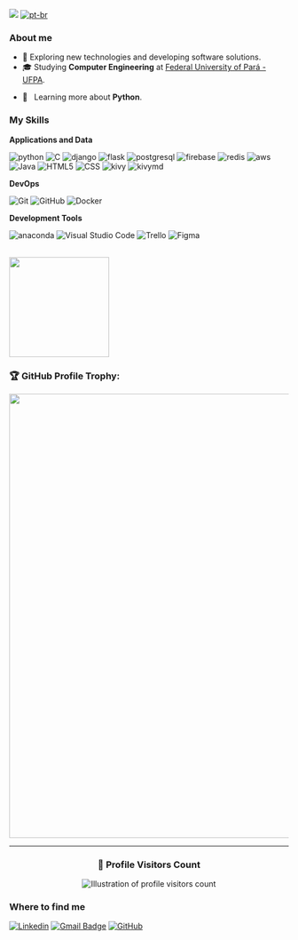 ![](https://komarev.com/ghpvc/?username=joaosnet&color=006bed)
[![pt-br](https://img.shields.io/badge/lang-pt--br-green.svg)](https://github.com/joaosnet/joaosnet/blob/master/README.pt-br.md)

<h3>About me</h3>

- 🤔 Exploring new technologies and developing software solutions.
- 🎓 Studying **Computer Engineering** at <a href="link to your university">Federal University of Pará - UFPA</a>.
<!-- - 💼 Working as a **YOUR JOB AREA** at <a href="COMPANY LINK">COMPANY</a> -->
- 🌱 &nbsp; Learning more about **Python**.

<h3>My Skills</h3>

**Applications and Data**

![python](https://img.shields.io/badge/-Python-333333?style=flat&logo=python)
![C](https://img.shields.io/badge/-C-333333?style=flat&logo=C)
![django](https://img.shields.io/badge/-Django-333333?style=flat&logo=django)
![flask](https://img.shields.io/badge/-Flask-333333?style=flat&logo=flask)
![postgresql](https://img.shields.io/badge/-PostgreSQL-333333?style=flat&logo=postgresql)
![firebase](https://img.shields.io/badge/-Firebase-333333?style=flat&logo=firebase)
![redis](https://img.shields.io/badge/-Redis-333333?style=flat&logo=redis)
![aws](https://img.shields.io/badge/-AWS-333333?style=flat&logo=amazon-aws)
![Java](https://img.shields.io/badge/-Java-333333?style=flat&logo=Java&logoColor=007396)
![HTML5](https://img.shields.io/badge/-HTML5-333333?style=flat&logo=HTML5)
![CSS](https://img.shields.io/badge/-CSS-333333?style=flat&logo=CSS3&logoColor=1572B6)
![kivy](https://img.shields.io/badge/-Kivy-333333?style=flat&logo=kivy)
![kivymd](https://img.shields.io/badge/-KivyMD-333333?style=flat&logo=kivy)

**DevOps**

![Git](https://img.shields.io/badge/-Git-333333?style=flat&logo=git)
![GitHub](https://img.shields.io/badge/-GitHub-333333?style=flat&logo=github)
![Docker](https://img.shields.io/badge/-Docker-333333?style=flat&logo=docker)

**Development Tools**

![anaconda](https://img.shields.io/badge/-Anaconda-333333?style=flat&logo=anaconda)
![Visual Studio Code](https://img.shields.io/badge/-Visual%20Studio%20Code-333333?style=flat&logo=visual-studio-code&logoColor=007ACC)
![Trello](https://img.shields.io/badge/-Trello-333333?style=flat&logo=trello&logoColor=007ACC)
![Figma](https://img.shields.io/badge/-Figma-333333?style=flat&logo=figma&logoColor=007ACC)

<br/>

<a href="https://github.com/joaosnet" title="João's Profile">
    <img height="180em" src="https://github-readme-stats.vercel.app/api?username=joaosnet&theme=dracula&show_icons=true" />
</a>

### 🏆 GitHub Profile Trophy:

<p align="center">
    <a
        href="https://github.com/ryo-ma/github-profile-trophy"
        title="trophy repository"
    >
        <img
            width="800"
            src="https://github-profile-trophy.vercel.app/?username=joaosnet&column=8&theme=darkhub&no-frame=true&no-bg=true"
        />
    </a>
</p>

---

<div align="center">
    <h3><b>📍 Profile Visitors Count</b></h3>
</div>

<p align="center">
    <img
        src="https://profile-counter.glitch.me/joaosnet/count.svg"
        alt="Illustration of profile visitors count"
    />
</p>

<h3>Where to find me</h3>

[![Linkedin](https://img.shields.io/badge/-joaonativi-blue?style=flat-square&logo=Linkedin&logoColor=white&link=https://www.linkedin.com/in/joaonativi)](https://www.linkedin.com/in/joaonativi)
[![Gmail Badge](https://img.shields.io/badge/-joaodacruzneto8@gmail.com-006bed?style=flat-square&logo=Gmail&logoColor=white&link=mailto:joaodacruzneto8@gmail.com)](mailto:joaodacruzneto8@gmail.com)
[![GitHub](https://img.shields.io/github/followers/joaosnet?label=Follow&style=social)](https://github.com/joaosnet)
